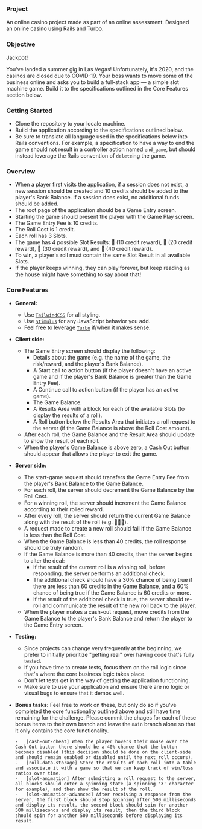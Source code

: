 <!-- @format -->
### Project
An online casino project made as part of an online assessment. Designed an online casino using Rails and Turbo.

### Objective

Jackpot!

You've landed a summer gig in Las Vegas! Unfortunately, it's 2020, and the casinos are closed due to COVID-19. Your boss wants to move some of the business online and asks you to build a full-stack app — a simple slot machine game. Build it to the specifications outlined in the Core Features section below.

### Getting Started

- Clone the repository to your locale machine.
- Build the application according to the specifications outlined below.
- Be sure to translate all language used in the specifications below into Rails conventions. For example, a specification to have a way to end the game should not result in a controller action named `end_game`, but should instead leverage the Rails convention of `delete`ing the game.

### Overview

- When a player first visits the application, if a session does not exist, a new session should be created and 10 credits should be added to the player's Bank Balance. If a session does exist, no additional funds should be added.
- The root page of the application should be a Game Entry screen.
- Starting the game should present the player with the Game Play screen.
- The Game Entry Fee is 10 credits.
- The Roll Cost is 1 credit.
- Each roll has 3 Slots.
- The game has 4 possible Slot Results: 🍋 (10 credit reward), 🍊 (20 credit reward), 🍉 (30 credit reward), and 🍒 (40 credit reward).
- To win, a player's roll must contain the same Slot Result in all available Slots.
- If the player keeps winning, they can play forever, but keep reading as the house might have something to say about that!

### Core Features

- **General:**

  - Use [`TailwindCSS`](https://tailwindcss.com/) for all styling.
  - Use [`Stimulus`](https://stimulus.hotwired.dev/) for any JavaScript behavior you add.
  - Feel free to leverage [`Turbo`](https://turbo.hotwired.dev/) if/when it makes sense.

- **Client side:**

  - The Game Entry screen should display the following:
    - Details about the game (e.g. the name of the game, the risk/reward, and the player's Bank Balance).
    - A Start call to action button (if the player doesn't have an active game and if the player's Bank Balance is greater than the Game Entry Fee).
    - A Continue call to action button (if the player has an active game).
    - The Game Balance.
    - A Results Area with a block for each of the available Slots (to display the results of a roll).
    - A Roll button below the Results Area that initiates a roll request to the server (if the Game Balance is above the Roll Cost amount).
  - After each roll, the Game Balance and the Result Area should update to show the result of each roll.
  - When the player's Game Balance is above zero, a Cash Out button should appear that allows the player to exit the game.

- **Server side:**

  - The start-game request should transfers the Game Entry Fee from the player's Bank Balance to the Game Balance.
  - For each roll, the server should decrement the Game Balance by the Roll Cost.
  - For a winning roll, the server should increment the Game Balance according to their rolled reward.
  - After every roll, the server should return the current Game Balance along with the result of the roll (e.g. 🍋🍒🍊).
  - A request made to create a new roll should fail if the Game Balance is less than the Roll Cost.
  - When the Game Balance is less than 40 credits, the roll response should be truly random.
  - If the Game Balance is more than 40 credits, then the server begins to alter the deal:
    - If the result of the current roll is a winning roll, before responding, the server performs an additional check.
    - The additional check should have a 30% chance of being true if there are less than 60 credits in the Game Balance, and a 60% chance of being true if the Game Balance is 60 credits or more.
    - If the result of the additional check is true, the server should re-roll and communicate the result of the new roll back to the player.
  - When the player makes a cash-out request, move credits from the Game Balance to the player's Bank Balance and return the player to the Game Entry screen.

- **Testing:**

  - Since projects can change very frequently at the beginning, we prefer to initially prioritize "getting real" over having code that's fully tested.
  - If you have time to create tests, focus them on the roll logic since that's where the core business logic takes place.
  - Don't let tests get in the way of getting the application functioning.
  - Make sure to use your application and ensure there are no logic or visual bugs to ensure that it demos well.

- **Bonus tasks:**
  Feel free to work on these, but only do so if you've completed the core functionality outlined above and still have time remaining for the challenge. Please commit the chages for each of these bonus items to their own branch and leave the `main` branch alone so that it only contains the core functionality.

      -   [cash-out-cheat] When the player hovers their mouse over the Cash Out button there should be a 40% chance that the button becomes disabled (this decision should be done on the client-side and should remain enabled or disabled until the next roll occurs).
      -   [roll-data-storage] Store the results of each roll into a table and associate it with a game so that we can keep track of win/loss ratios over time.
      -   [slot-animation] After submitting a roll request to the server, all blocks should enter a spinning state (a spinning 'X' character for example), and then show the result of the roll.
      -   [slot-animation-advanced] After receiving a response from the server, the first block should stop spinning after 500 milliseconds and display its result, the second block should spin for another 500 milliseconds and display its result, then the third block should spin for another 500 milliseconds before displaying its result.

